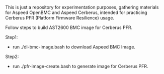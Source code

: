 This is just a repository for experimentation purposes, gathering materials for Aspeed OpenBMC and Aspeed Cerberus, intended for practicing Cerberus PFR (Platform Firmware Resilience) usage.

Follow steps to build AST2600 BMC image for Cerberus PFR.

Step1:
* run ./dl-bmc-image.bash to download Aspeed BMC Image.

Step2:
* run ./pfr-image-create.bash to generate image for Cerberus PFR.
